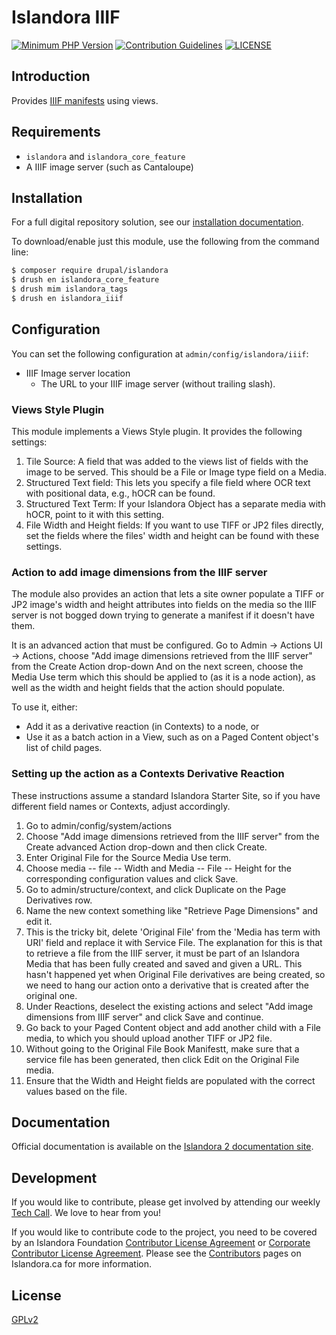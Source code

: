 # Islandora IIIF

[![Minimum PHP Version](https://img.shields.io/badge/php-%3E%3D%207.2-8892BF.svg?style=flat-square)](https://php.net/)
[![Contribution Guidelines](http://img.shields.io/badge/CONTRIBUTING-Guidelines-blue.svg)](./CONTRIBUTING.md)
[![LICENSE](https://img.shields.io/badge/license-GPLv2-blue.svg?style=flat-square)](./LICENSE)

## Introduction

Provides [IIIF manifests](https://iiif.io) using views.

## Requirements

- `islandora` and `islandora_core_feature`
- A IIIF image server (such as Cantaloupe)

## Installation

For a full digital repository solution, see our [installation documentation](https://islandora.github.io/documentation/installation/).

To download/enable just this module, use the following from the command line:

```bash
$ composer require drupal/islandora
$ drush en islandora_core_feature
$ drush mim islandora_tags
$ drush en islandora_iiif
```

## Configuration

You can set the following configuration at `admin/config/islandora/iiif`:
- IIIF Image server location
  - The URL to your IIIF image server (without trailing slash).

### Views Style Plugin

This module implements a Views Style plugin. It provides the following settings:

1. Tile Source: A field that was added to the views list of fields with the image to be served. This should be a File or Image type field on a Media.
2. Structured Text field: This lets you specify a file field   where OCR text with positional data, e.g., hOCR can be found.
3. Structured Text Term: If your Islandora Object has a separate media with hOCR, point to it with this setting.
4. File Width and Height fields: If you want to use TIFF or JP2 files directly, set the fields where the files' width and height can be found with these settings.

### Action to add image dimensions from the IIIF server

The module also provides an action that lets a site owner populate a TIFF or JP2 image's width and
height attributes into fields on the media so the IIIF server is not bogged down trying to generate a manifest if
it doesn't have them.

It is an advanced action that must be configured. Go to
Admin -> Actions UI -> Actions, choose
"Add image dimensions retrieved from the IIIF server" from the Create Action drop-down
And on  the next screen, choose the Media Use term which this should be applied to (as
it is a node action), as well as the width
and height fields that the action should
populate.

To use it, either:
- Add it as a derivative reaction (in Contexts) to a node, or
- Use it as a batch action in a View, such as on a Paged Content object's list of child pages.

### Setting up the action as a Contexts Derivative Reaction

These instructions assume a standard Islandora Starter Site, so if you have different field names or Contexts, adjust accordingly.

1. Go to admin/config/system/actions
2. Choose "Add image dimensions retrieved from the IIIF server" from the Create advanced Action drop-down and then click Create.
3. Enter Original File for the Source Media Use term.
4. Choose media -- file -- Width and Media -- File -- Height for the corresponding configuration values and click Save.
5. Go to admin/structure/context, and click Duplicate on the Page Derivatives row.
6. Name the new context something like "Retrieve Page Dimensions" and edit it.
7. This is the tricky bit, delete 'Original File' from the 'Media has term with URI' field and replace it with Service File. The explanation for this is that to retrieve a file from the IIIF server, it must be part of an Islandora Media that has been fully created and saved and given a URL. This hasn't happened yet when Original File derivatives are being created, so we need to hang our action onto a derivative that is created after the original one.
8. Under Reactions, deselect the existing actions and select  "Add image dimensions from IIIF server" and click Save and continue.
9. Go back to your Paged Content object and add another child with a File media, to which you should upload another TIFF or JP2 file.
10. Without going  to the Original File Book Manifestt, make sure that a service file has been generated, then click Edit on the Original File media.
11. Ensure that the Width and Height fields are populated with the correct values based on the file.


## Documentation

Official documentation is available on the [Islandora 2 documentation site](https://islandora.github.io/documentation/).

## Development

If you would like to contribute, please get involved by attending our weekly [Tech Call](https://github.com/Islandora/documentation/wiki). We love to hear from you!

If you would like to contribute code to the project, you need to be covered by an Islandora Foundation [Contributor License Agreement](http://islandora.ca/sites/default/files/islandora_cla.pdf) or [Corporate Contributor License Agreement](http://islandora.ca/sites/default/files/islandora_ccla.pdf). Please see the [Contributors](http://islandora.ca/resources/contributors) pages on Islandora.ca for more information.

## License

[GPLv2](http://www.gnu.org/licenses/gpl-2.0.txt)
